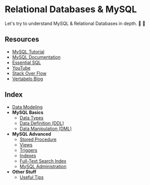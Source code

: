 # Relational Databases & MySQL
Let's try to understand MySQL & Relational Databases in depth. :mag_right: :floppy_disk:

## Resources
* [MySQL Tutorial](http://www.mysqltutorial.org/)
* [MySQL Documentation](https://dev.mysql.com/doc/)
* [Essential SQL](https://www.essentialsql.com/)
* [YouTube](https://www.youtube.com/)
* [Stack Over Flow](https://stackoverflow.com/)
* [Vertabelo Blog](http://www.vertabelo.com/blog)

## Index
* [Data Modeling](./docs/data-modeling)
* **MySQL Basics**
    * [Data Types](./docs/data-types)
    * [Data Definition (DDL)](./docs/data-definition)
    * [Data Manipulation (DML)](./docs/data-manipulation)
* **MySQL Advanced**
    * [Stored Procedure](./docs/stored-procedure)
    * [Views](./docs/views)
    * [Triggers](./docs/triggers)
    * [Indexes](./docs/index)
    * [Full-Text Search Index](./docs/full-text)
    * [MySQL Administration](./docs/administration)
* **Other Stuff**
    * [Useful Tips](./docs/tips)

